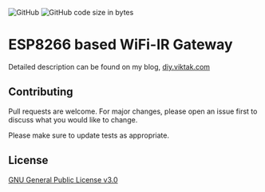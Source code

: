 ![GitHub](https://img.shields.io/github/license/viktak/wifi-ir-gateway) ![GitHub code size in bytes](https://img.shields.io/github/languages/code-size/viktak/wifi-ir-gateway)

# ESP8266 based WiFi-IR Gateway

Detailed description can be found on my blog, [diy.viktak.com](https://diy.viktak.com/2020/10/wifi-ir-gateway-a-k-a-give-your-dumb-old-devices-the-smarts.html)

## Contributing
Pull requests are welcome. For major changes, please open an issue first to discuss what you would like to change.

Please make sure to update tests as appropriate.

## License
[GNU General Public License v3.0](https://choosealicense.com/licenses/gpl-3.0/)
